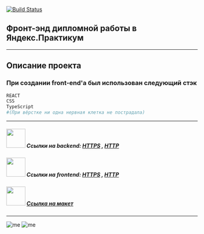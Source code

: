[![Build Status](https://i.imgur.com/jpIZtTM.png)](https://praktikum.yandex.ru/profile/web/)

## Фронт-энд дипломной работы в Яндекс.Практикум
______________________
## Описание проекта
### При создании front-end'a был использован следующий стэк
```sh
REACT
CSS
TypeScript
#(При вёрстке ни одна нервная клетка не пострадала)
```
______________________
##### <img src="https://images-wixmp-ed30a86b8c4ca887773594c2.wixmp.com/i/d7212fa9-0271-478a-9228-8b40649da9fe/d7qx6ou-6f5bb62f-5b8d-435d-984f-d25099f656e3.gif" width="50"> Ссылки на backend: [HTTPS](https://api.boba.nomoredomains.work/) , [HTTP](http://api.boba.nomoredomains.work/)

##### <img src="https://images-wixmp-ed30a86b8c4ca887773594c2.wixmp.com/i/75e20e92-7b81-43ff-9abf-0a3af13b3109/d9e3o3j-27923f22-de08-4215-8336-c5da6923863b.gif" width="50"> Ссылки на frontend: [HTTPS](https://boba.nomoredomains.work/) , [HTTP](http://boba.nomoredomains.work/)

##### <img src="https://img1.picmix.com/output/stamp/tiny/6/8/7/7/1257786_07917.gif" width="50"> [Ссылка на макет](https://www.figma.com/file/rN4CjD88kRjwShZWZmTAuy/Diploma-(Copy)?node-id=891%3A3857)

______________________
![me](https://img.shields.io/badge/-©%202021.-blue) ![me](https://img.shields.io/badge/-Vova%20Gridnev-blue)
